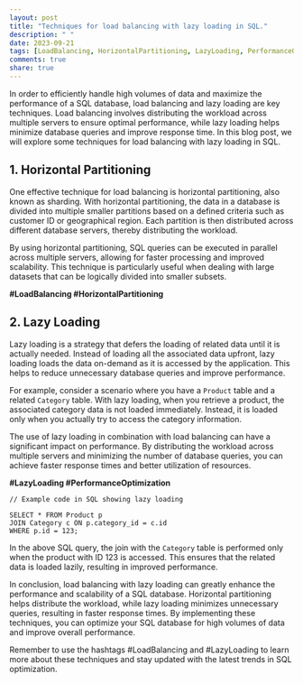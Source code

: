 ```yaml
---
layout: post
title: "Techniques for load balancing with lazy loading in SQL."
description: " "
date: 2023-09-21
tags: [LoadBalancing, HorizontalPartitioning, LazyLoading, PerformanceOptimization, LoadBalancing, LazyLoading]
comments: true
share: true
---
```


In order to efficiently handle high volumes of data and maximize the performance of a SQL database, load balancing and lazy loading are key techniques. Load balancing involves distributing the workload across multiple servers to ensure optimal performance, while lazy loading helps minimize database queries and improve response time. In this blog post, we will explore some techniques for load balancing with lazy loading in SQL.

## 1. Horizontal Partitioning

One effective technique for load balancing is horizontal partitioning, also known as sharding. With horizontal partitioning, the data in a database is divided into multiple smaller partitions based on a defined criteria such as customer ID or geographical region. Each partition is then distributed across different database servers, thereby distributing the workload.

By using horizontal partitioning, SQL queries can be executed in parallel across multiple servers, allowing for faster processing and improved scalability. This technique is particularly useful when dealing with large datasets that can be logically divided into smaller subsets.

**#LoadBalancing #HorizontalPartitioning**

## 2. Lazy Loading

Lazy loading is a strategy that defers the loading of related data until it is actually needed. Instead of loading all the associated data upfront, lazy loading loads the data on-demand as it is accessed by the application. This helps to reduce unnecessary database queries and improve performance.

For example, consider a scenario where you have a `Product` table and a related `Category` table. With lazy loading, when you retrieve a product, the associated category data is not loaded immediately. Instead, it is loaded only when you actually try to access the category information.

The use of lazy loading in combination with load balancing can have a significant impact on performance. By distributing the workload across multiple servers and minimizing the number of database queries, you can achieve faster response times and better utilization of resources.

**#LazyLoading #PerformanceOptimization**

```
// Example code in SQL showing lazy loading

SELECT * FROM Product p
JOIN Category c ON p.category_id = c.id
WHERE p.id = 123;
```

In the above SQL query, the join with the `Category` table is performed only when the product with ID 123 is accessed. This ensures that the related data is loaded lazily, resulting in improved performance.

In conclusion, load balancing with lazy loading can greatly enhance the performance and scalability of a SQL database. Horizontal partitioning helps distribute the workload, while lazy loading minimizes unnecessary queries, resulting in faster response times. By implementing these techniques, you can optimize your SQL database for high volumes of data and improve overall performance.

Remember to use the hashtags #LoadBalancing and #LazyLoading to learn more about these techniques and stay updated with the latest trends in SQL optimization.